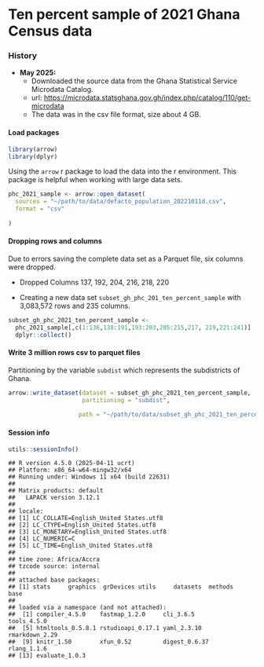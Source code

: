 Ten percent sample of 2021 Ghana Census data
================

### History

- **May 2025:**
  - Downloaded the source data from the Ghana Statistical Service
    Microdata Catalog.
  - url:
    <https://microdata.statsghana.gov.gh/index.php/catalog/110/get-microdata>
  - The data was in the csv file format, size about 4 GB.

#### Load packages

``` r
library(arrow)
library(dplyr)
```

Using the `arrow` r package to load the data into the r environment.
This package is helpful when working with large data sets.

``` r
phc_2021_sample <- arrow::open_dataset(
  sources = "~/path/to/data/defacto_population_20221011d.csv", 
  format = "csv"
 
)
```

#### Dropping rows and columns

Due to errors saving the complete data set as a Parquet file, six
columns were dropped.

- Dropped Columns 137, 192, 204, 216, 218, 220

- Creating a new data set `subset_gh_phc_201_ten_percent_sample` with
  3,083,572 rows and 235 columns.

``` r
subset_gh_phc_2021_ten_percent_sample <-
  phc_2021_sample[,c(1:136,138:191,193:203,205:215,217, 219,221:241)]  |>
  dplyr::collect()
```

#### Write 3 million rows csv to parquet files

Partitioning by the variable `subdist` which represents the subdistricts
of Ghana.

``` r
arrow::write_dataset(dataset = subset_gh_phc_2021_ten_percent_sample,
                     partitioning = "subdist",
 
                    path = "~/path/to/data/subset_gh_phc_2021_ten_percent_sample_parquet_file")
```

#### Session info

``` r
utils::sessionInfo()
```

    ## R version 4.5.0 (2025-04-11 ucrt)
    ## Platform: x86_64-w64-mingw32/x64
    ## Running under: Windows 11 x64 (build 22631)
    ## 
    ## Matrix products: default
    ##   LAPACK version 3.12.1
    ## 
    ## locale:
    ## [1] LC_COLLATE=English_United States.utf8 
    ## [2] LC_CTYPE=English_United States.utf8   
    ## [3] LC_MONETARY=English_United States.utf8
    ## [4] LC_NUMERIC=C                          
    ## [5] LC_TIME=English_United States.utf8    
    ## 
    ## time zone: Africa/Accra
    ## tzcode source: internal
    ## 
    ## attached base packages:
    ## [1] stats     graphics  grDevices utils     datasets  methods   base     
    ## 
    ## loaded via a namespace (and not attached):
    ##  [1] compiler_4.5.0    fastmap_1.2.0     cli_3.6.5         tools_4.5.0      
    ##  [5] htmltools_0.5.8.1 rstudioapi_0.17.1 yaml_2.3.10       rmarkdown_2.29   
    ##  [9] knitr_1.50        xfun_0.52         digest_0.6.37     rlang_1.1.6      
    ## [13] evaluate_1.0.3
